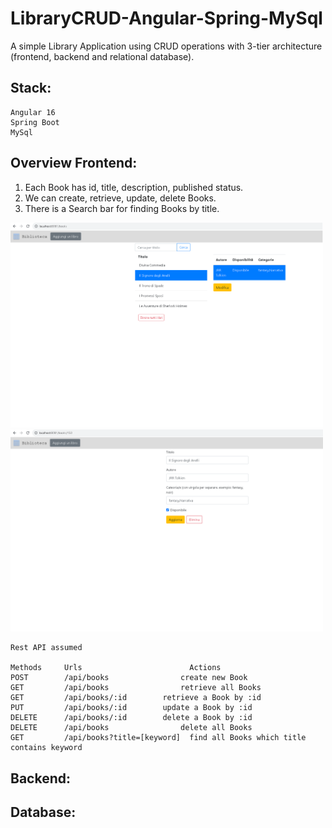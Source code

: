 # LibraryCRUD-Angular-Spring-MySql
A simple Library Application using CRUD operations with 3-tier architecture (frontend, backend and relational database). 

## Stack:
```
Angular 16 
Spring Boot
MySql
```

## Overview Frontend:
1) Each Book has id, title, description, published status.
2) We can create, retrieve, update, delete Books.
3) There is a Search bar for finding Books by title.

<img src="https://github.com/andrea-attardo/LibraryCRUD-Angular-Spring-MySql/blob/main/biblioteca1.png?raw=true" width="500" >
<img src="https://github.com/andrea-attardo/LibraryCRUD-Angular-Spring-MySql/blob/main/biblioteca2.png?raw=true" width="500" >

```
Rest API assumed

Methods	    Urls	                    Actions
POST        /api/books	              create new Book
GET         /api/books	              retrieve all Books
GET         /api/books/:id	      retrieve a Book by :id
PUT         /api/books/:id	      update a Book by :id
DELETE      /api/books/:id	      delete a Book by :id
DELETE      /api/books	              delete all Books
GET         /api/books?title=[keyword]	find all Books which title contains keyword
```

## Backend:


## Database:
